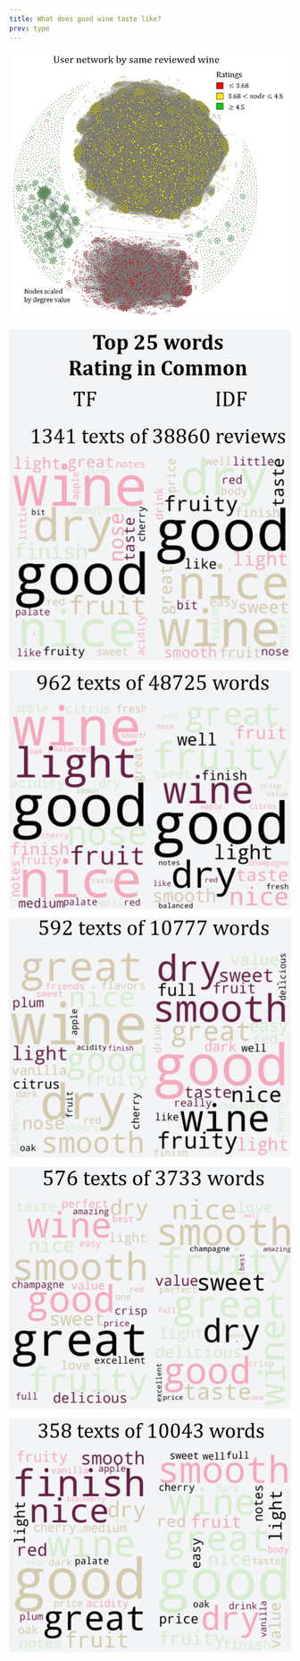 ```yaml
---
title: What does good wine taste like?
prev: type
---
```


![](/images/User_Network_RATING.png)

![](/images/rating_1.png)
 
![](/images/rating_2.png)
 
![](/images/rating_3.png)
 
![](/images/rating_4.png)
 
![](/images/rating_5.png)